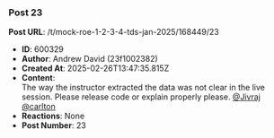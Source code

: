 ### Post 23
**Post URL**: /t/mock-roe-1-2-3-4-tds-jan-2025/168449/23
- **ID**: 600329
- **Author**: Andrew David (23f1002382)
- **Created At**: 2025-02-26T13:47:35.815Z
- **Content**:  
  The way the instructor extracted the data was not clear in the live session. Please release code or explain properly please. <a class="mention" href="/u/jivraj">@Jivraj</a> <a class="mention" href="/u/carlton">@carlton</a>
- **Reactions**: None
- **Post Number**: 23

